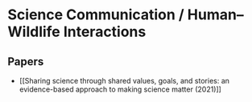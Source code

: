 # Science Communication / Human–Wildlife Interactions

## Papers

- [[Sharing science through shared values, goals, and stories: an evidence-based approach to making science matter (2021)]]
